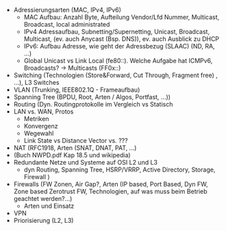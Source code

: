 - Adressierungsarten (MAC, IPv4, IPv6)
	- MAC Aufbau: Anzahl Byte, Aufteilung Vendor/Lfd Nummer, Multicast, Broadcast, local administrated
	- IPv4 Adressaufbau, Subnetting/Supernetting, Unicast, Broadcast, Multicast, (ev. auch Anycast (Bsp. DNS)), ev. auch Ausblick zu DHCP
	- IPv6: Aufbau Adresse, wie geht der Adressbezug (SLAAC) (ND, RA, …) 
	- Global Unicast vs Link Local (fe80::). Welche Aufgabe hat ICMPv6, Broadcasts? → Multicasts (FF0x::)
- Switching (Technologien (Store&Forward, Cut Through, Fragment free) , …), L3 Switches
- VLAN (Trunking, IEEE802.1Q - Frameaufbau)
- Spanning Tree (BPDU, Root, Arten / Algos, Portfast, ...))
- Routing (Dyn. Routingprotokolle im Vergleich vs Statisch
- LAN vs. WAN, Protos
	- Metriken
	- Konvergenz
	- Wegewahl
	- Link State vs Distance Vector vs. ???
- NAT (RFC1918, Arten (SNAT, DNAT, PAT, …)      
- (Buch NWPD.pdf Kap 18.5 und wikipedia)
- Redundante Netze und Systeme auf OSI L2 und L3
	- dyn Routing, Spanning Tree, HSRP/VRRP, Active Directory,  Storage, Firewall )
- Firewalls (FW Zonen, Air Gap?, Arten (IP based, Port Based, Dyn FW, Zone based Zerotrust FW, Technologien, auf was muss beim Betrieb geachtet werden?…)
	- Arten und Einsatz
- VPN
- Priorisierung (L2, L3)